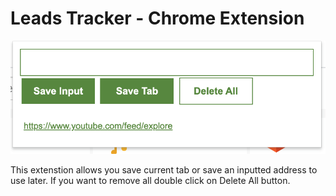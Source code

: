 # Leads Tracker - Chrome Extension

![](images/ScreenShot.png)

This extenstion allows you save current tab or save an inputted address to use later. If you want to remove all double click on Delete All button.